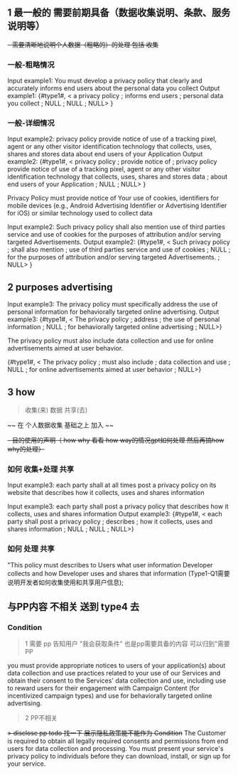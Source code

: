 
## 1 最一般的 需要前期具备（数据收集说明、条款、服务说明等）



~~- 需要清晰地说明个人数据（粗略的）的处理 包括 收集~~
### 一般-粗略情况
Input example1:
You must develop a privacy policy that clearly and accurately informs end users about the personal data you collect 
Output example1:
{#type1#,  <  a privacy policy  ;  informs end users   ;  personal data you collect    ;  NULL  ;  NULL  ; NULL> }


 
### 一般-详细情况
Input example2:
privacy policy provide notice of  use of a tracking pixel, agent or any other visitor identification technology that collects, uses, shares and stores data about end users of your Application 
Output example2:
{#type1#,  <  privacy policy ;  provide notice of   ;  privacy policy provide notice of  use of a tracking pixel, agent or any other visitor identification technology that collects, uses, shares and stores data      ;  about end users of your Application  ; NULL  ; NULL> }



Privacy Policy must provide notice of Your use of cookies, identifiers for mobile devices (e.g., Android Advertising Identifier or Advertising Identifier for iOS) or similar technology used to collect data 


Input example2:
Such privacy policy shall also mention use of third parties service and use of cookies for the purposes of attribution and/or serving targeted Advertisements.
Output example2:
{#type1#,  <  Such privacy policy ;  shall also mention   ;  use of third parties service and use of cookies    ;  NULL  ;  for the purposes of attribution and/or serving targeted Advertisements.  ; NULL> }



## 2 purposes  advertising

Input example3:
The privacy policy must specifically address the use of personal information for behaviorally targeted online advertising.
Output example3:
{#type1#,  <  The privacy policy  ;    address    ;    the use of personal information  ;  NULL  ;  for behaviorally targeted online advertising  ;  NULL>}




The privacy policy must also include data collection and use for online advertisements aimed at user behavior.

{#type1#,  <  The privacy policy  ;     must also include   ;    data collection and use  ;  NULL  ;  for online advertisements aimed at user behavior  ;  NULL>}






## 3 how
> 收集(来) 数据 共享(去)


~~ 在 个人数据收集  基础之上 加入  ~~

~~- 目的使用的声明（ how why 看看 how way的情况gpt如何处理 然后再搞how why的处理）~~

### 如何 收集+处理 共享
Input example3:
each party shall at all times post a privacy policy on its website that describes how it collects, uses and shares information

Input example3:
each party shall post a privacy policy  that describes how it collects, uses and shares information
Output example3:
{#type1#,  <  each party shall post a privacy policy   ;    describes    ;    how it collects, uses and shares information ;  NULL  ;  NULL  ;  NULL>}

### 如何 处理 共享
"This policy must describes to Users what user information Developer collects and how Developer uses and shares that information (Type1-Q1需要说明开发者如何收集使用和共享用户信息);

 




##  与PP内容 不相关 送到 type4 去

###  Condition 

> 1 需要 pp 告知用户 "我会获取条件" 也是pp需要具备的内容 可以归到"需要PP
> 
you must provide appropriate notices to users of your application(s) about data collection and use practices related to your use of our Services and obtain their consent to the Services' data collection and use, including use to reward users for their engagement with Campaign Content (for incentivized campaign types) and use for behaviorally targeted online advertising. 

> 2 PP不相关

~~> disclose pp todo 找一下 展示隐私政策能不能作为 Condition~~
The Customer is required to obtain all legally required consents and permissions from end users for data collection and processing.
You must present your service's privacy policy to individuals before they can download, install, or sign up for your service. 

